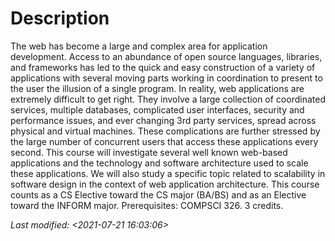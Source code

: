 # Description

The web has become a large and complex area for application
development. Access to an abundance of open source languages,
libraries, and frameworks has led to the quick and easy construction
of a variety of applications with several moving parts working in
coordination to present to the user the illusion of a single
program. In reality, web applications are extremely difficult to get
right. They involve a large collection of coordinated services,
multiple databases, complicated user interfaces, security and
performance issues, and ever changing 3rd party services, spread
across physical and virtual machines. These complications are further
stressed by the large number of concurrent users that access these
applications every second. This course will investigate several well
known web-based applications and the technology and software
architecture used to scale these applications. We will also study a
specific topic related to scalability in software design in the
context of web application architecture. This course counts as a CS
Elective toward the CS major (BA/BS) and as an Elective toward the
INFORM major. Prerequisites: COMPSCI 326. 3 credits.


*Last modified: <2021-07-21 16:03:06>*
